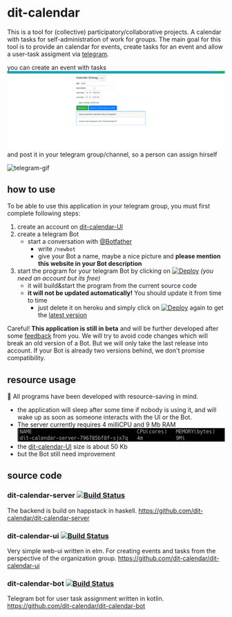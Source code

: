 # dit-calendar

This is a tool for (collective) participatory/collaborative projects. A calendar with tasks for self-administration of work for groups. The main goal for this tool is to provide an calendar for events, create tasks for an event and allow a user-task assigment via [telegram](https://telegram.org/).

you can create an event with tasks
![ui-gif](doc/ui.gif)
and post it in your telegram group/channel, so a person can assign hirself

<img src="doc/telegram.gif" alt="telegram-gif" width="400"/>

## how to use
To be able to use this application in your telegram group, you must first complete following steps:
1. create an account on [dit-calendar-UI](https://dit-calendar.github.io/)
2. create a telegram Bot
   * start a conversation with [@Botfather](https://t.me/botfather)
     * write `/newbot`
     * give your Bot a name, maybe a nice picture and **please mention this website in your Bot description**
3. start the program for your telegram Bot by clicking on
    [![Deploy](https://www.herokucdn.com/deploy/button.svg)](https://heroku.com/deploy?template=https://github.com/dit-calendar/dit-calendar-bot) _(you need an account but its free)_
   * it will build&start the program from the current source code
   * **it will not be updated automatically!** You should update it from time to time
     * just delete it on heroku and simply click on [![Deploy](https://www.herokucdn.com/deploy/button.svg)](https://heroku.com/deploy?template=https://github.com/dit-calendar/dit-calendar-bot) again to get the [latest version](https://github.com/dit-calendar/dit-calendar-bot/releases)

Careful! **This application is still in beta** and will be further developed after some [feedback](https://github.com/dit-calendar/dit-calendar.github.io/issues) from you. We will try to avoid code changes which will break an old version of a Bot. But we will only take the last release into account. If your Bot is already two versions behind, we don't promise compatibility.

## resource usage

:deciduous_tree: All programs have been developed with resource-saving in mind.
* the application will sleep after some time if nobody is using it, and will wake up as soon as someone interacts with the UI or the Bot.
* The server currently requires 4 milliCPU and 9 Mb RAM
![server-resource-usage](doc/server-resource-usage.png)
* the [dit-calendar-UI](https://dit-calendar.github.io/) size is about 50 Kb
* but the Bot still need improvement

## source code

### dit-calendar-server [![Build Status](https://travis-ci.org/dit-calendar/dit-calendar-server.svg?branch=master)](https://travis-ci.org/dit-calendar/dit-calendar-server)
The backend is build on happstack in haskell.
https://github.com/dit-calendar/dit-calendar-server

### dit-calendar-ui [![Build Status](https://travis-ci.org/dit-calendar/dit-calendar-ui.svg?branch=master)](https://travis-ci.org/dit-calendar/dit-calendar-ui)
Very simple web-ui written in elm. For creating events and tasks from the perspective of the organization group.
https://github.com/dit-calendar/dit-calendar-ui

### dit-calendar-bot [![Build Status](https://travis-ci.org/dit-calendar/dit-calendar-bot.svg?branch=master)](https://travis-ci.org/dit-calendar/dit-calendar-bot)
Telegram bot for user task assignment written in kotlin.
https://github.com/dit-calendar/dit-calendar-bot
